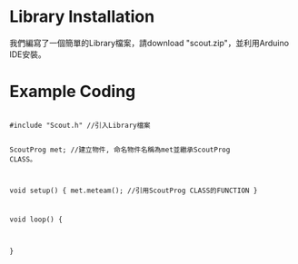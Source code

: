 <h1>Library Installation</h1><p>
我們編寫了一個簡單的Library檔案，請download "scout.zip"，並利用Arduino IDE安裝。
  
<h1>Example Coding</h1><p>
<pre><code>
#include "Scout.h" //引入Library檔案

ScoutProg met; //建立物件, 命名物件名稱為met並繼承ScoutProg CLASS。

void setup() 
{
met.meteam(); //引用ScoutProg CLASS的FUNCTION
}

void loop() 
{

}
</code>
</pre>
